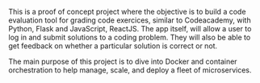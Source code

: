 This is a proof of concept project where the objective is to build a code evaluation tool for grading code exercices, similar to Codeacademy, with Python, Flask and JavaScript, ReactJS.
The app itself, will allow a user to log in and submit solutions to a coding problem. They will also be able to get feedback on whether a particular solution is correct or not.

The main purpose of this project is to dive into Docker and container orchestration to help manage, scale, and deploy a fleet of microservices.